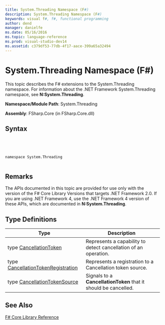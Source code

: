 ```yaml
---
title: System.Threading Namespace (F#)
description: System.Threading Namespace (F#)
keywords: visual f#, f#, functional programming
author: dend
manager: danielfe
ms.date: 05/16/2016
ms.topic: language-reference
ms.prod: visual-studio-dev14
ms.assetid: c379df53-77db-4f17-aace-399a65a32494 
---
```


# System.Threading Namespace (F#)

This topic describes the F# extensions to the System.Threading namespace. For information about the .NET Framework System.Threading namespace, see **N:System.Threading**.

**Namespace/Module Path**: System.Threading

**Assembly**: FSharp.Core (in FSharp.Core.dll)


## Syntax



```




namespace System.Threading


```





## Remarks
The APIs documented in this topic are provided for use only with the version of the F# Core Library Versions that targets .NET Framework 2.0. If you are using .NET Framework 4, use the .NET Framework 4 version of these APIs, which are documented in **N:System.Threading**.


## Type Definitions


|Type|Description|
|----|-----------|
|type [CancellationToken](http://msdn.microsoft.com/en-us/library/31a3eafe-b61b-46c4-927d-bc9a3ae357c2)|Represents a capability to detect cancellation of an operation.|
|type [CancellationTokenRegistration](http://msdn.microsoft.com/en-us/library/9696e15c-a160-4336-9c5c-6277eaa1e1d1)|Represents a registration to a Cancellation token source.|
|type [CancellationTokenSource](http://msdn.microsoft.com/en-us/library/0aba0101-26eb-41d9-bffc-8b536b1581e8)|Signals to a **CancellationToken** that it should be cancelled.|

## See Also
[F&#35; Core Library Reference](FSharp-Core-Library-Reference.md)

